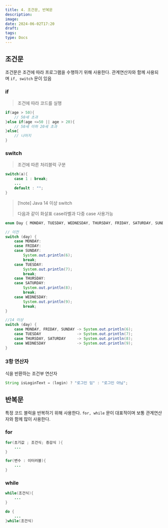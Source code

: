 ```yaml
---
title: 4. 조건문, 반복문
description:
image:
date: 2024-06-02T17:20
draft:
tags:
type: Docs
---
```


## 조건문

조건문은 조건에 따라 프로그램을 수행하기 위해 사용한다. 관계연산자와 함께 사용되며 `if, switch` 문이 있음

### if

> 조건에 따라 코드를 실행

```java
if(age > 50){
	// 50세 초과
}else if(age <=50 || age > 20){
	// 50세 이하 20세 초과
}else{
	// 나머지
}
```

### switch

> 조건에 따른 처리블럭 구분

```java
switch(a){
	case 1 : break;
	...
	default : "";
}
```

> [!note] Java 14 이상 switch
>
> 다음과 같이 화살표 case라벨과 다중 case 사용가능

```java
enum Day { MONDAY, TUESDAY, WEDNESDAY, THURSDAY, FRIDAY, SATURDAY, SUNDAY }

// 이전
switch (day) {
    case MONDAY:
    case FRIDAY:
    case SUNDAY:
        System.out.println(6);
        break;
    case TUESDAY:
        System.out.println(7);
        break;
    case THURSDAY:
    case SATURDAY:
        System.out.println(8);
        break;
    case WEDNESDAY:
        System.out.println(9);
        break;
}

//14 이상
switch (day) {
    case MONDAY, FRIDAY, SUNDAY	-> System.out.println(6);
    case TUESDAY				-> System.out.println(7);
    case THURSDAY, SATURDAY		-> System.out.println(8);
    case WEDNESDAY				-> System.out.println(9);
}
```

### 3항 연산자

식을 반환하는 조건부 연산자

```java
String isLoginText = (login) ? "로그인 임" : "로그인 아님";
```

## 반복문

특정 코드 블럭을 반복하기 위해 사용한다. `for, while` 문이 대표적이며 보통 관계연산자와 함께 많이 사용한다.

### for

```java
for(초기값 ; 조건식; 증감식 ){
	...
}

for(변수 : 이터러블){
	...
}

```

### while

```java
while(조건식){
	...
}

do {
	...
}while(조건식)
```
